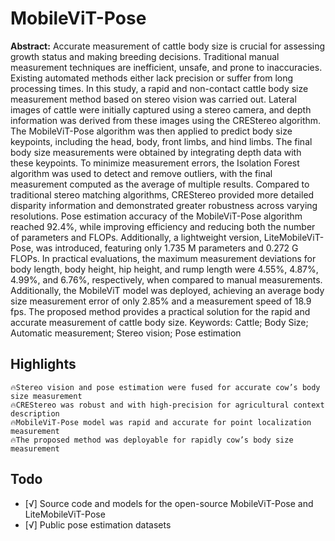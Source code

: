 # MobileViT-Pose

**Abstract:** Accurate measurement of cattle body size is crucial for assessing growth status and making breeding decisions. Traditional manual measurement techniques are inefficient, unsafe, and prone to inaccuracies. Existing automated methods either lack precision or suffer from long processing times. In this study, a rapid and non-contact cattle body size measurement method based on stereo vision was carried out. Lateral images of cattle were initially captured using a stereo camera, and depth information was derived from these images using the CREStereo algorithm. The MobileViT-Pose algorithm was then applied to predict body size keypoints, including the head, body, front limbs, and hind limbs. The final body size measurements were obtained by integrating depth data with these keypoints. To minimize measurement errors, the Isolation Forest algorithm was used to detect and remove outliers, with the final measurement computed as the average of multiple results. Compared to traditional stereo matching algorithms, CREStereo provided more detailed disparity information and demonstrated greater robustness across varying resolutions. Pose estimation accuracy of the MobileViT-Pose algorithm reached 92.4%, while improving efficiency and reducing both the number of parameters and FLOPs. Additionally, a lightweight version, LiteMobileViT-Pose, was introduced, featuring only 1.735 M parameters and 0.272 G FLOPs. In practical evaluations, the maximum measurement deviations for body length, body height, hip height, and rump length were 4.55%, 4.87%, 4.99%, and 6.76%, respectively, when compared to manual measurements. Additionally, the MobileViT model was deployed, achieving an average body size measurement error of only 2.85% and a measurement speed of 18.9 fps. The proposed method provides a practical solution for the rapid and accurate measurement of cattle body size.
Keywords: Cattle; Body Size; Automatic measurement; Stereo vision; Pose estimation

## Highlights

    🔥Stereo vision and pose estimation were fused for accurate cow’s body size measurement
    🔥CREStereo was robust and with high-precision for agricultural context description
    🔥MobileViT-Pose model was rapid and accurate for point localization measurement
    🔥The proposed method was deployable for rapidly cow’s body size measurement

## Todo
- [√] Source code and models for the open-source MobileViT-Pose and LiteMobileViT-Pose
- [√] Public pose estimation datasets
